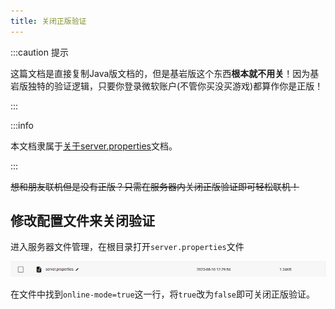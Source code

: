 ```yaml
---
title: 关闭正版验证
---
```


:::caution 提示

这篇文档是直接复制Java版文档的，但是基岩版这个东西**根本就不用关**！因为基岩版独特的验证逻辑，只要你登录微软账户(不管你买没买游戏)都算作你是正版！

<!--我觉得不是。因为为什么你知道吗，因为有时候群里的2b下的基岩版不是Google play甚至不是苦力怕论坛的，他下的东西，就像是一个，癌症晚期患者下的东西一样。这就导致他们的破解直接绕过了微软账号，他都这样了，这种情况下的基岩版就是离线的，过不了服务器的online-mode验证，你为什么不把我缺的这个正版验证说明给补上呢-->

:::

:::info

本文档隶属于[关于server.properties](../10-server-properties.md)文档。

:::

~~想和朋友联机但是没有正版？只需在服务器内关闭正版验证即可轻松联机！~~

## 修改配置文件来关闭验证

进入服务器文件管理，在根目录打开`server.properties`文件

![如果简幻欢服务器进不去，那就是能干辉打胶打到服务器主板上了，静等一段时间即可恢复](../../../../static/img/pages/serverproperties.png)

在文件中找到`online-mode=true`这一行，将`true`改为`false`即可关闭正版验证。

